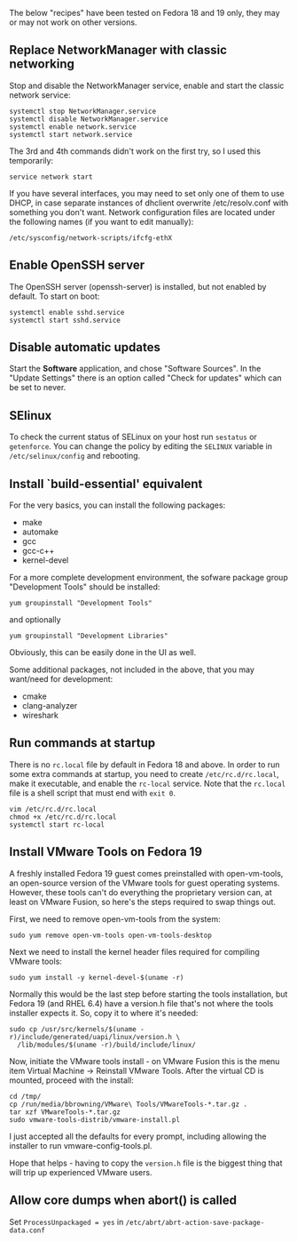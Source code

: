 The below "recipes" have been tested on Fedora 18 and 19 only, they may or may
not work on other versions.

Replace NetworkManager with classic networking
----------------------------------------------

Stop and disable the NetworkManager service, enable and start the classic
network service:

    systemctl stop NetworkManager.service
    systemctl disable NetworkManager.service
    systemctl enable network.service
    systemctl start network.service

The 3rd and 4th commands didn't work on the first try, so I used this
temporarily:

    service network start

If you have several interfaces, you may need to set only one of them to use
DHCP, in case separate instances of dhclient overwrite /etc/resolv.conf with
something you don't want. Network configuration files are located under the
following names (if you want to edit manually):

    /etc/sysconfig/network-scripts/ifcfg-ethX


Enable OpenSSH server
---------------------

The OpenSSH server (openssh-server) is installed, but not enabled by default.
To start on boot:

    systemctl enable sshd.service
    systemctl start sshd.service


Disable automatic updates
-------------------------

Start the **Software** application, and chose "Software Sources".  In the
"Update Settings" there is an option called "Check for updates" which can be
set to never.


SElinux
-------

To check the current status of SELinux on your host run `sestatus` or
`getenforce`.  You can change the policy by editing the `SELINUX` variable in
`/etc/selinux/config` and rebooting.


Install `build-essential' equivalent
------------------------------------

For the very basics, you can install the following packages:
  * make
  * automake
  * gcc
  * gcc-c++
  * kernel-devel

For a more complete development environment, the sofware package group
"Development Tools" should be installed:

    yum groupinstall "Development Tools"

and optionally

    yum groupinstall "Development Libraries"

Obviously, this can be easily done in the UI as well.

Some additional packages, not included in the above, that you may want/need
for development:
  * cmake
  * clang-analyzer
  * wireshark


Run commands at startup
-----------------------

There is no `rc.local` file by default in Fedora 18 and above.  In order to
run some extra commands at startup, you need to create `/etc/rc.d/rc.local`,
make it executable, and enable the `rc-local` service.  Note that the
`rc.local` file is a shell script that must end with `exit 0`.

    vim /etc/rc.d/rc.local
    chmod +x /etc/rc.d/rc.local
    systemctl start rc-local


Install VMware Tools on Fedora 19
---------------------------------

A freshly installed Fedora 19 guest comes preinstalled with open-vm-tools, an
open-source version of the VMware tools for guest operating systems. However,
these tools can't do everything the proprietary version can, at least on
VMware Fusion, so here's the steps required to swap things out.

First, we need to remove open-vm-tools from the system:

    sudo yum remove open-vm-tools open-vm-tools-desktop

Next we need to install the kernel header files required for compiling VMware
tools:

    sudo yum install -y kernel-devel-$(uname -r)

Normally this would be the last step before starting the tools installation,
but Fedora 19 (and RHEL 6.4) have a version.h file that's not where the tools
installer expects it. So, copy it to where it's needed:

    sudo cp /usr/src/kernels/$(uname -r)/include/generated/uapi/linux/version.h \
      /lib/modules/$(uname -r)/build/include/linux/

Now, initiate the VMware tools install - on VMware Fusion this is the menu
item Virtual Machine -> Reinstall VMware Tools. After the virtual CD is
mounted, proceed with the install:

    cd /tmp/
    cp /run/media/bbrowning/VMware\ Tools/VMwareTools-*.tar.gz .
    tar xzf VMwareTools-*.tar.gz
    sudo vmware-tools-distrib/vmware-install.pl

I just accepted all the defaults for every prompt, including allowing the
installer to run vmware-config-tools.pl.

Hope that helps - having to copy the `version.h` file is the biggest thing
that will trip up experienced VMware users.


Allow core dumps when abort() is called
---------------------------------------

Set `ProcessUnpackaged = yes` in
`/etc/abrt/abrt-action-save-package-data.conf`
